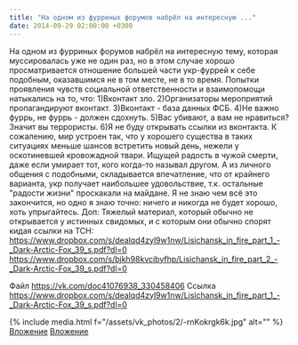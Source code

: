```yaml
---
title: "На одном из фурриных форумов набрёл на интересную ..."
date: 2014-09-29 02:00:00 +0300
---
```


На одном из фурриных форумов набрёл на интересную тему, которая муссировалась уже не один раз, но в этом случае хорошо просматривается отношение большей части укр-фуррей к себе подобным, оказавшимся не в том месте, не в то время.
Попытки проявления чувств социальной ответственности и взаимопомощи натыкались на то, что: 1)Вконтакт зло. 2)Организаторы мероприятий пропагандируют вконтакт. 3)Вконтакт - база данных ФСБ. 4)Не важно фуррь, не фуррь - должен сдохнуть. 5)Вас убивают, а вам не нравиться? Значит вы террористы. 6)Я не буду открывать ссылки из вконтакта.
К сожалению, мир устроен так, что у хорошего существа в таких ситуациях меньше шансов встретить новый день, нежели у оскотиневшей кровожадной твари. Ищущей радость в чужой смерти, даже если умирает тот, кого когда-то называл другом. А из личного общения с подобными, складывается впечатление, что от крайнего варианта, укр получает наибольшее удовольствие, т.к. остальные "радости жизни" проскакали на майдане.
Я не знаю чем всё это закончится, но одно я знаю точно: ничего и никогда не будет хорошо, хоть упрыгайтесь.
Доп:
Тяжелый материал, который обычно не открывается у истинных свидомых, и с которым они обычно спорят кидая ссылки на ТСН: https://www.dropbox.com/s/dealqd4zyl9w1nw/Lisichansk_in_fire_part_1_-_Dark-Arctic-Fox_39_s.pdf?dl=0
https://www.dropbox.com/s/bjkh98kvcibyfhp/Lisichansk_in_fire_part_2_-_Dark-Arctic-Fox_39_s.pdf?dl=0

Файл
https://vk.com/doc41076938_330458406
Ссылка
https://www.dropbox.com/s/dealqd4zyl9w1nw/Lisichansk_in_fire_part_1_-_Dark-Arctic-Fox_39_s.pdf?dl=0

{% include media.html f="/assets/vk_photos/2/-rnKokrgk6k.jpg" alt="" %}
[Вложение](https://vk.com/doc41076938_330458406)
[Вложение](https://www.dropbox.com/s/dealqd4zyl9w1nw/Lisichansk_in_fire_part_1_-_Dark-Arctic-Fox_39_s.pdf?dl=0)
